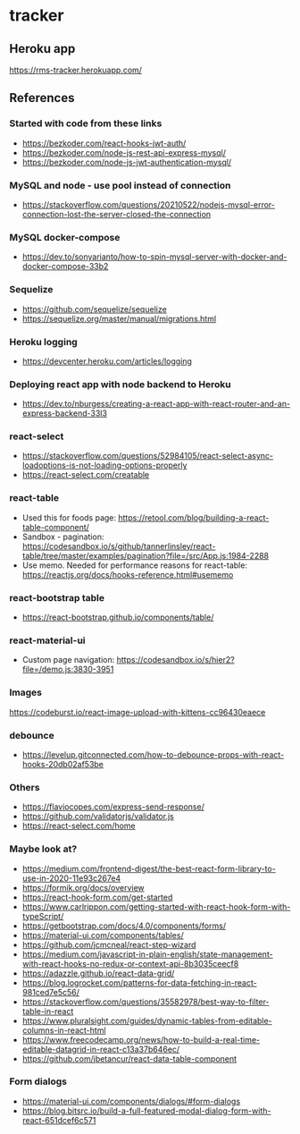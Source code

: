 # tracker

## Heroku app
https://rms-tracker.herokuapp.com/


## References

### Started with code from these links
* https://bezkoder.com/react-hooks-jwt-auth/
* https://bezkoder.com/node-js-rest-api-express-mysql/
* https://bezkoder.com/node-js-jwt-authentication-mysql/


### MySQL and node - use pool instead of connection
* https://stackoverflow.com/questions/20210522/nodejs-mysql-error-connection-lost-the-server-closed-the-connection

### MySQL docker-compose
* https://dev.to/sonyarianto/how-to-spin-mysql-server-with-docker-and-docker-compose-33b2

### Sequelize
* https://github.com/sequelize/sequelize
* https://sequelize.org/master/manual/migrations.html

### Heroku logging
* https://devcenter.heroku.com/articles/logging

### Deploying react app with node backend to Heroku
* https://dev.to/nburgess/creating-a-react-app-with-react-router-and-an-express-backend-33l3

### react-select
* https://stackoverflow.com/questions/52984105/react-select-async-loadoptions-is-not-loading-options-properly
* https://react-select.com/creatable

### react-table
* Used this for foods page: https://retool.com/blog/building-a-react-table-component/
* Sandbox - pagination: https://codesandbox.io/s/github/tannerlinsley/react-table/tree/master/examples/pagination?file=/src/App.js:1984-2288
* Use memo. Needed for performance reasons for react-table: https://reactjs.org/docs/hooks-reference.html#usememo

### react-bootstrap table
* https://react-bootstrap.github.io/components/table/

### react-material-ui
* Custom page navigation: https://codesandbox.io/s/hier2?file=/demo.js:3830-3951

### Images
https://codeburst.io/react-image-upload-with-kittens-cc96430eaece

### debounce
* https://levelup.gitconnected.com/how-to-debounce-props-with-react-hooks-20db02af53be

### Others
* https://flaviocopes.com/express-send-response/
* https://github.com/validatorjs/validator.js
* https://react-select.com/home

### Maybe look at?
* https://medium.com/frontend-digest/the-best-react-form-library-to-use-in-2020-11e93c267e4
* https://formik.org/docs/overview
* https://react-hook-form.com/get-started
* https://www.carlrippon.com/getting-started-with-react-hook-form-with-typeScript/
* https://getbootstrap.com/docs/4.0/components/forms/
* https://material-ui.com/components/tables/
* https://github.com/jcmcneal/react-step-wizard
* https://medium.com/javascript-in-plain-english/state-management-with-react-hooks-no-redux-or-context-api-8b3035ceecf8
* https://adazzle.github.io/react-data-grid/
* https://blog.logrocket.com/patterns-for-data-fetching-in-react-981ced7e5c56/
* https://stackoverflow.com/questions/35582978/best-way-to-filter-table-in-react
* https://www.pluralsight.com/guides/dynamic-tables-from-editable-columns-in-react-html
* https://www.freecodecamp.org/news/how-to-build-a-real-time-editable-datagrid-in-react-c13a37b646ec/
* https://github.com/jbetancur/react-data-table-component

### Form dialogs
* https://material-ui.com/components/dialogs/#form-dialogs
* https://blog.bitsrc.io/build-a-full-featured-modal-dialog-form-with-react-651dcef6c571








